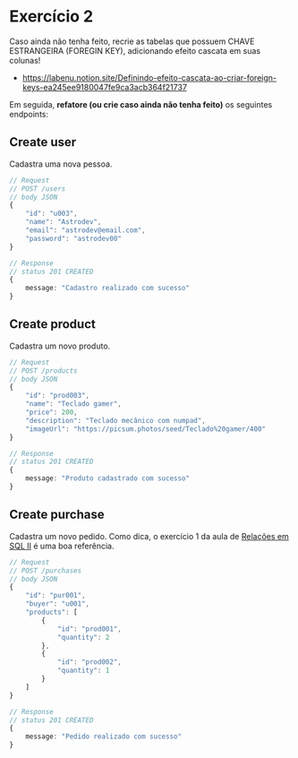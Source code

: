# Exercício 2

Caso ainda não tenha feito, recrie as tabelas que possuem CHAVE ESTRANGEIRA (FOREGIN KEY), adicionando efeito cascata em suas colunas!
- https://labenu.notion.site/Definindo-efeito-cascata-ao-criar-foreign-keys-ea245ee9180047fe9ca3acb364f21737

Em seguida, **refatore (ou crie caso ainda não tenha feito)** os seguintes endpoints:

## Create user
Cadastra uma nova pessoa.
```typescript
// Request
// POST /users
// body JSON
{
    "id": "u003",
    "name": "Astrodev",
    "email": "astrodev@email.com",
    "password": "astrodev00"
}

// Response
// status 201 CREATED
{
    message: "Cadastro realizado com sucesso"
}
```

## Create product
Cadastra um novo produto.
```typescript
// Request
// POST /products
// body JSON
{
    "id": "prod003",
    "name": "Teclado gamer",
    "price": 200,
    "description": "Teclado mecânico com numpad",
    "imageUrl": "https://picsum.photos/seed/Teclado%20gamer/400"
}

// Response
// status 201 CREATED
{
    message: "Produto cadastrado com sucesso"
}
```

## Create purchase
Cadastra um novo pedido. Como dica, o exercício 1 da aula de [Relações em SQL II](https://github.com/labenuexercicios/relacoes-sql-II-exercicios) é uma boa referência.
```typescript
// Request
// POST /purchases
// body JSON
{
    "id": "pur001",
    "buyer": "u001",
    "products": [
        {
            "id": "prod001",
            "quantity": 2
        },
        {
            "id": "prod002",
            "quantity": 1
        }
    ]
}

// Response
// status 201 CREATED
{
    message: "Pedido realizado com sucesso"
}
```
